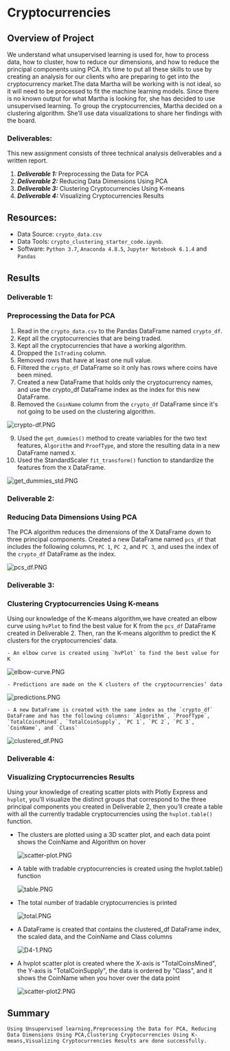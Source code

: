 # Cryptocurrencies

## Overview of Project
We understand what unsupervised learning is used for, how to process data, how to cluster, how to reduce our dimensions, and how to reduce the principal components using PCA.
It’s time to put all these skills to use by creating an analysis for our clients who are preparing to get into the cryptocurrency market.The data Martha will be working with is not ideal,
so it will need to be processed to fit the machine learning models. Since there is no known output for what Martha is looking for, she has decided to use unsupervised learning. 
To group the cryptocurrencies, Martha decided on a clustering algorithm. She’ll use data visualizations to share her findings with the board.

### Deliverables:
This new assignment consists of three technical analysis deliverables and a written report.

1. ***Deliverable 1:*** Preprocessing the Data for PCA
2. ***Deliverable 2:*** Reducing Data Dimensions Using PCA
3. ***Deliverable 3:*** Clustering Cryptocurrencies Using K-means
4. ***Deliverable 4:*** Visualizing Cryptocurrencies Results


## Resources:

* Data Source: `crypto_data.csv`
* Data Tools:  `crypto_clustering_starter_code.ipynb`.
* Software: `Python 3.7`, `Anaconda 4.8.5`, `Jupyter Notebook 6.1.4` and `Pandas`

## Results

### Deliverable 1:  
### Preprocessing the Data for PCA

1. Read in the `crypto_data.csv` to the Pandas DataFrame named `crypto_df`.
2. Kept all the cryptocurrencies that are being traded.
3. Kept all the cryptocurrencies that have a working algorithm.
4. Dropped the `IsTrading` column.
5. Removed rows that have at least one null value.
6. Filtered the `crypto_df` DataFrame so it only has rows where coins have been mined.
7. Created a new DataFrame that holds only the cryptocurrency names, and use the crypto_df DataFrame index as the index for this new DataFrame.
8. Removed the `CoinName` column from the `crypto_df` DataFrame since it's not going to be used on the clustering algorithm.

![crypto-df.PNG](https://github.com/Praveeja-Sasidharan-Suni/Cryptocurrencies/blob/main/Images/crypto-df.PNG?raw=true)

9. Used the `get_dummies()` method to create variables for the two text features, `Algorithm` and `ProofType`, and store the resulting data in a new DataFrame named `X`.
10. Used the StandardScaler `fit_transform()` function to standardize the features from the `X` DataFrame.

![get_dummies_std.PNG](https://github.com/Praveeja-Sasidharan-Suni/Cryptocurrencies/blob/main/Images/get_dummies_std.PNG?raw=true)


### Deliverable 2:  
### Reducing Data Dimensions Using PCA 

The PCA algorithm reduces the dimensions of the X DataFrame down to three principal components. 
Created a new DataFrame named `pcs_df` that includes the following columns, `PC 1`, `PC 2`, and `PC 3`, and uses the index of the `crypto_df` DataFrame as the index.


![pcs_df.PNG](https://github.com/Praveeja-Sasidharan-Suni/Cryptocurrencies/blob/main/Images/pcs_df.PNG?raw=true)


### Deliverable 3:  
### Clustering Cryptocurrencies Using K-means 


Using our knowledge of the K-means algorithm,we have created an elbow curve using `hvPlot` to find the best value for K from the `pcs_df` DataFrame created in Deliverable 2.
 Then, ran the K-means algorithm to predict the K clusters for the cryptocurrencies’ data.

    
    - An elbow curve is created using `hvPlot` to find the best value for K 
	
![elbow-curve.PNG](https://github.com/Praveeja-Sasidharan-Suni/Cryptocurrencies/blob/main/Images/elbow-curve.PNG?raw=true)

    - Predictions are made on the K clusters of the cryptocurrencies’ data 
	
![predictions.PNG](https://github.com/Praveeja-Sasidharan-Suni/Cryptocurrencies/blob/main/Images/predictions.PNG?raw=true)

    - A new DataFrame is created with the same index as the `crypto_df` DataFrame and has the following columns: `Algorithm`, `ProofType`, `TotalCoinsMined`, `TotalCoinSupply`, `PC 1`, `PC 2`, `PC 3`, `CoinName`, and `Class` 
	
![clustered_df.PNG](https://github.com/Praveeja-Sasidharan-Suni/Cryptocurrencies/blob/main/Images/clustered_df.PNG?raw=true)



### Deliverable 4:  
### Visualizing Cryptocurrencies Results 

Using your knowledge of creating scatter plots with Plotly Express and `hvplot`, you’ll visualize the distinct groups that correspond to the three principal components you created in 
Deliverable 2, then you’ll create a table with all the currently tradable cryptocurrencies using the `hvplot.table()` function.


 - The clusters are plotted using a 3D scatter plot, and each data point shows the CoinName and Algorithm on hover
	
	![scatter-plot.PNG](https://github.com/Praveeja-Sasidharan-Suni/Cryptocurrencies/blob/main/Images/scatter-plot.PNG?raw=true)

- A table with tradable cryptocurrencies is created using the hvplot.table() function
		
	![table.PNG](https://github.com/Praveeja-Sasidharan-Suni/Cryptocurrencies/blob/main/Images/table.PNG?raw=true)
	
- The total number of tradable cryptocurrencies is printed
	
	![total.PNG](https://github.com/Praveeja-Sasidharan-Suni/Cryptocurrencies/blob/main/Images/total.PNG?raw=true)

- A DataFrame is created that contains the clustered_df DataFrame index, the scaled data, and the CoinName and Class columns

	![D4-1.PNG](https://github.com/Praveeja-Sasidharan-Suni/Cryptocurrencies/blob/main/Images/D4-1.PNG?raw=true)

* A hvplot scatter plot is created where the X-axis is "TotalCoinsMined", the Y-axis is "TotalCoinSupply", the data is ordered by "Class", and it shows the CoinName when you hover over the data point

	![scatter-plot2.PNG](https://github.com/Praveeja-Sasidharan-Suni/Cryptocurrencies/blob/main/Images/scatter-plot2.PNG?raw=true)
	
## Summary
	Using Unsupervised learning,Preprocessing the Data for PCA, Reducing Data Dimensions Using PCA,Clustering Cryptocurrencies Using K-means,Visualizing Cryptocurrencies Results are done successfully.




